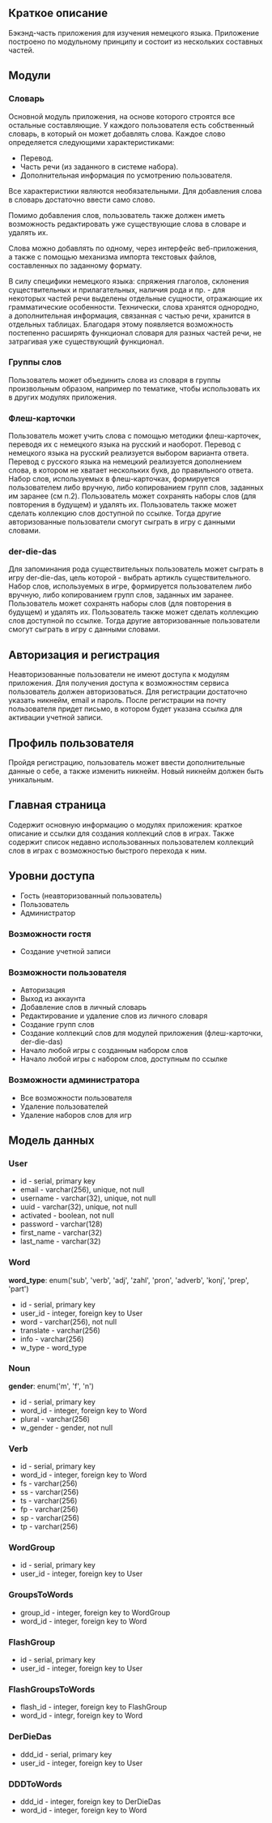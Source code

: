 
## Краткое описание

Бэкэнд-часть приложения для изучения немецкого языка.
Приложение построено по модульному принципу и состоит из нескольких составных частей.

## Модули

### Словарь

Основной модуль приложения, на основе которого строятся все остальные составляющие.
У каждого пользователя есть собственный словарь, в который он может добавлять слова. Каждое слово определяется следующими характеристиками:

 - Перевод. 
 - Часть речи (из заданного в системе набора). 
 - Дополнительная информация по усмотрению пользователя.

Все характеристики являются необязательными. Для добавления слова в словарь достаточно ввести само слово.

Помимо добавления слов, пользователь также должен иметь возможность редактировать уже существующие слова в словаре и удалять их.

Слова можно добавлять по одному, через интерфейс веб-приложения, а также с помощью механизма импорта текстовых файлов, составленных по заданному формату.

В силу специфики немецкого языка: спряжения глаголов, склонения существительных и прилагательных, наличия рода и пр. - для некоторых частей речи выделены отдельные сущности, отражающие их грамматические особенности. Технически, слова хранятся однородно, а дополнительная информация, связанная с частью речи, хранится в отдельных таблицах. Благодаря этому появляется возможность постепенно расширять функционал словаря для разных частей речи, не затрагивая уже существующий функционал.

### Группы слов
Пользователь может объединить слова из словаря в группы произвольным образом, например по тематике, чтобы использовать их в других модулях приложения.

### Флеш-карточки
Пользователь может учить слова с помощью методики флеш-карточек, переводя их с немецкого языка на русский и наоборот. 
Перевод с немецкого языка на русский реализуется выбором варианта ответа.
Перевод с русского языка на немецкий реализуется дополнением слова, в котором не хватает нескольких букв, до правильного ответа.
Набор слов, используемых в флеш-карточках, формируется пользователем либо вручную, либо копированием групп слов, заданных им заранее (см п.2). Пользователь может сохранять наборы слов (для повторения в будущем) и удалять их.
Пользователь также может сделать коллекцию слов доступной по ссылке. Тогда другие авторизованные пользователи смогут сыграть в игру с данными словами.

### der-die-das
Для запоминания рода существительных пользователь может сыграть в игру der-die-das, цель которой - выбрать артикль существительного. 
Набор слов, используемых в игре, формируется пользователем либо вручную, либо копированием групп слов, заданных им заранее. Пользователь может сохранять наборы слов (для повторения в будущем) и удалять их.
Пользователь также может сделать коллекцию слов доступной по ссылке. Тогда другие авторизованные пользователи смогут сыграть в игру с данными словами.

## Авторизация и регистрация
Неавторизованные пользователи не имеют доступа к модулям приложения. Для получения доступа к возможностям сервиса пользователь должен авторизоваться. 
Для регистрации достаточно указать никнейм, email и пароль. После регистрации на почту пользователя придет письмо, в котором будет указана ссылка для активации учетной записи.

## Профиль пользователя
Пройдя регистрацию, пользователь может ввести дополнительные данные о себе, а также изменить никнейм. Новый никнейм должен быть уникальным.

## Главная страница
Содержит основную информацию о модулях приложения: краткое описание и ссылки для создания коллекций слов в играх. Также содержит список недавно использованных пользователем коллекций слов в играх с возможностью быстрого перехода к ним.

## Уровни доступа
 - Гость (неавторизованный пользователь) 
 - Пользователь 
 - Администратор

### Возможности гостя
- Создание учетной записи

### Возможности пользователя
- Авторизация
- Выход из аккаунта
- Добавление слов в личный словарь
- Редактирование и удаление слов из личного словаря
- Создание групп слов
- Создание коллекций слов для модулей приложения (флеш-карточки, der-die-das)
- Начало любой игры с созданным набором слов
- Начало любой игры с набором слов, доступным по ссылке

### Возможности администратора
- Все возможности пользователя
- Удаление пользователей
- Удаление наборов слов для игр

## Модель данных
### User
- id - serial, primary key
- email - varchar(256), unique, not null
- username - varchar(32), unique, not null
- uuid - varchar(32), unique, not null
- activated - boolean, not null
- password - varchar(128)
- first_name - varchar(32)
- last_name - varchar(32)

### Word
**word_type**: enum('sub', 'verb', 'adj', 'zahl', 'pron', 'adverb', 'konj', 'prep', 'part')
- id - serial, primary key
- user_id - integer, foreign key to User
- word - varchar(256), not null
- translate - varchar(256)
- info - varchar(256)
- w_type - word_type

### Noun
**gender**: enum('m', 'f', 'n')
- id - serial, primary key
- word_id - integer, foreign key to Word
- plural - varchar(256)
- w_gender - gender, not null

### Verb
- id - serial, primary key
- word_id - integer, foreign key to Word
- fs - varchar(256)
- ss - varchar(256)
- ts - varchar(256)
- fp - varchar(256)
- sp - varchar(256)
- tp - varchar(256)

### WordGroup
- id - serial, primary key
- user_id - integer, foreign key to User

### GroupsToWords
- group_id - integer, foreign key to WordGroup
- word_id - integer, foreign key to Word

### FlashGroup
- id - serial, primary key
- user_id - integer, foreign key to User

### FlashGroupsToWords
- flash_id - integer, foreign key to FlashGroup
- word_id - integr, foreign key to Word

### DerDieDas
- ddd_id - serial, primary key
- user_id - integer, foreign key to User

### DDDToWords
- ddd_id - integer, foreign key to DerDieDas
- word_id - integer, foreign key to Word
